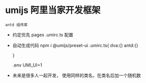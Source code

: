 # umijs  阿里当家开发框架
    antd 组件库

- 约定优先
    pages
    .umirc.ts 配置


- 自动生成代码
    npm i @umijs/preset-ui
    .umirc.ts{
        dva:{}
        antd:{}

    }

    .env
        UMI_UI=1

- 未来是很多人一起开发，
    使用同样的类名，在类名后加一个随机数